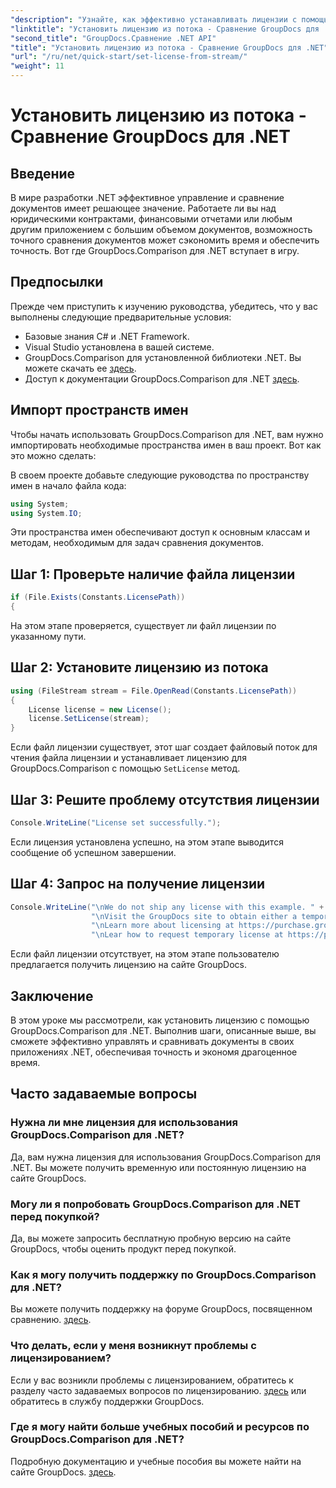 ```yaml
---
"description": "Узнайте, как эффективно устанавливать лицензии с помощью GroupDocs.Comparison для .NET. Обеспечьте точность документов и сэкономьте время с помощью этого руководства."
"linktitle": "Установить лицензию из потока - Сравнение GroupDocs для .NET"
"second_title": "GroupDocs.Сравнение .NET API"
"title": "Установить лицензию из потока - Сравнение GroupDocs для .NET"
"url": "/ru/net/quick-start/set-license-from-stream/"
"weight": 11
---
```


# Установить лицензию из потока - Сравнение GroupDocs для .NET

## Введение
В мире разработки .NET эффективное управление и сравнение документов имеет решающее значение. Работаете ли вы над юридическими контрактами, финансовыми отчетами или любым другим приложением с большим объемом документов, возможность точного сравнения документов может сэкономить время и обеспечить точность. Вот где GroupDocs.Comparison для .NET вступает в игру. 
## Предпосылки
Прежде чем приступить к изучению руководства, убедитесь, что у вас выполнены следующие предварительные условия:
- Базовые знания C# и .NET Framework.
- Visual Studio установлена в вашей системе.
- GroupDocs.Comparison для установленной библиотеки .NET. Вы можете скачать ее [здесь](https://releases.groupdocs.com/comparison/net/).
- Доступ к документации GroupDocs.Comparison для .NET [здесь](https://tutorials.groupdocs.com/comparison/net/).

## Импорт пространств имен
Чтобы начать использовать GroupDocs.Comparison для .NET, вам нужно импортировать необходимые пространства имен в ваш проект. Вот как это можно сделать:

В своем проекте добавьте следующие руководства по пространству имен в начало файла кода:
```csharp
using System;
using System.IO;
```
Эти пространства имен обеспечивают доступ к основным классам и методам, необходимым для задач сравнения документов.

## Шаг 1: Проверьте наличие файла лицензии
```csharp
if (File.Exists(Constants.LicensePath))
{
```
На этом этапе проверяется, существует ли файл лицензии по указанному пути.
## Шаг 2: Установите лицензию из потока
```csharp
using (FileStream stream = File.OpenRead(Constants.LicensePath))
{
    License license = new License();
    license.SetLicense(stream);
}
```
Если файл лицензии существует, этот шаг создает файловый поток для чтения файла лицензии и устанавливает лицензию для GroupDocs.Comparison с помощью `SetLicense` метод.
## Шаг 3: Решите проблему отсутствия лицензии
```csharp
Console.WriteLine("License set successfully.");
```
Если лицензия установлена успешно, на этом этапе выводится сообщение об успешном завершении.
## Шаг 4: Запрос на получение лицензии
```csharp
Console.WriteLine("\nWe do not ship any license with this example. " +
                  "\nVisit the GroupDocs site to obtain either a temporary or permanent license. " +
                  "\nLearn more about licensing at https://purchase.groupdocs.com/faqs/licensing. " +
                  "\nLear how to request temporary license at https://purchase.groupdocs.com/temporary-license.");
```
Если файл лицензии отсутствует, на этом этапе пользователю предлагается получить лицензию на сайте GroupDocs.

## Заключение
В этом уроке мы рассмотрели, как установить лицензию с помощью GroupDocs.Comparison для .NET. Выполнив шаги, описанные выше, вы сможете эффективно управлять и сравнивать документы в своих приложениях .NET, обеспечивая точность и экономя драгоценное время.
## Часто задаваемые вопросы
### Нужна ли мне лицензия для использования GroupDocs.Comparison для .NET?
Да, вам нужна лицензия для использования GroupDocs.Comparison для .NET. Вы можете получить временную или постоянную лицензию на сайте GroupDocs.
### Могу ли я попробовать GroupDocs.Comparison для .NET перед покупкой?
Да, вы можете запросить бесплатную пробную версию на сайте GroupDocs, чтобы оценить продукт перед покупкой.
### Как я могу получить поддержку по GroupDocs.Comparison для .NET?
Вы можете получить поддержку на форуме GroupDocs, посвященном сравнению. [здесь](https://forum.groupdocs.com/c/comparison/12).
### Что делать, если у меня возникнут проблемы с лицензированием?
Если у вас возникли проблемы с лицензированием, обратитесь к разделу часто задаваемых вопросов по лицензированию. [здесь](https://purchase.groupdocs.com/faqs/licensing) или обратитесь в службу поддержки GroupDocs.
### Где я могу найти больше учебных пособий и ресурсов по GroupDocs.Comparison для .NET?
Подробную документацию и учебные пособия вы можете найти на сайте GroupDocs. [здесь](https://tutorials.groupdocs.com/comparison/net/).